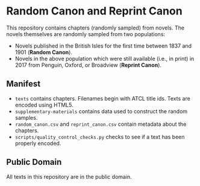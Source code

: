 Random Canon and Reprint Canon
==============================

This repository contains chapters (randomly sampled) from novels. The novels themselves are randomly sampled from two populations:

-	Novels published in the British Isles for the first time between 1837 and 1901 (**Random Canon**).
-	Novels in the above population which were still available (i.e., in print) in 2017 from Penguin, Oxford, or Broadview (**Reprint Canon**).

Manifest
--------

-	`texts` contains chapters. Filenames begin with ATCL title ids. Texts are encoded using HTML5.
-	`supplementary-materials` contains data used to construct the random samples.
-	`random_canon.csv` and `reprint_canon.csv` contain metadata about the chapters.
-	`scripts/quality_control_checks.py` checks to see if a text has been properly encoded.

Public Domain
-------------

All texts in this repository are in the public domain.
